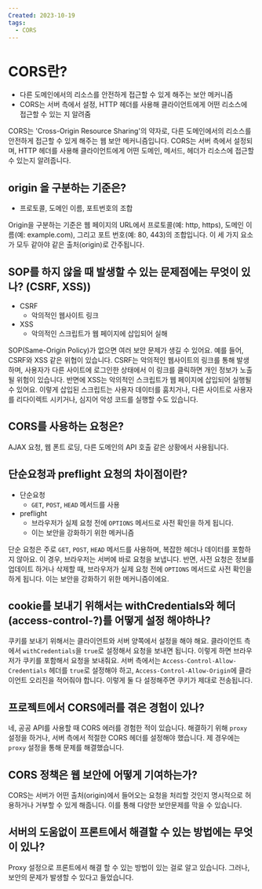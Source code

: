 ```yaml
---
Created: 2023-10-19
tags:
  - CORS
---
```


# CORS란?
- 다른 도메인에서의 리소스를 안전하게 접근할 수 있게 해주는 보안 메커니즘
- CORS는 서버 측에서 설정, HTTP 헤더를 사용해 클라이언트에게 어떤 리소스에 접근할 수 있는 지 알려줌

CORS는 'Cross-Origin Resource Sharing'의 약자로, 다른 도메인에서의 리소스를 안전하게 접근할 수 있게 해주는 웹 보안 메커니즘입니다. CORS는 서버 측에서 설정되며, HTTP 헤더를 사용해 클라이언트에게 어떤 도메인, 메서드, 헤더가 리소스에 접근할 수 있는지 알려줍니다.
## origin 을 구분하는 기준은?
- 프로토콜, 도메인 이름, 포트번호의 조합

Origin을 구분하는 기준은 웹 페이지의 URL에서 프로토콜(예: http, https), 도메인 이름(예: example.com), 그리고 포트 번호(예: 80, 443)의 조합입니다. 이 세 가지 요소가 모두 같아야 같은 출처(origin)로 간주됩니다.
## SOP를 하지 않을 때 발생할 수 있는 문제점에는 무엇이 있나? (CSRF, XSS))
- CSRF
	- 악의적인 웹사이트 링크
- XSS
	- 악의적인 스크립트가 웹 페이지에 삽입되어 실해

SOP(Same-Origin Policy)가 없으면 여러 보안 문제가 생길 수 있어요. 예를 들어, CSRF와 XSS 같은 위협이 있습니다. CSRF는 악의적인 웹사이트의 링크를 통해 발생하며, 사용자가 다른 사이트에 로그인한 상태에서 이 링크를 클릭하면 개인 정보가 노출될 위험이 있습니다. 반면에 XSS는 악의적인 스크립트가 웹 페이지에 삽입되어 실행될 수 있어요. 이렇게 삽입된 스크립트는 사용자 데이터를 훔치거나, 다른 사이트로 사용자를 리다이렉트 시키거나, 심지어 악성 코드를 실행할 수도 있습니다.
## CORS를 사용하는 요청은?
AJAX 요청, 웹 폰트 로딩, 다른 도메인의 API 호출 같은 상황에서 사용됩니다.
## 단순요청과 preflight 요청의 차이점이란?
- 단순요청
	- `GET`, `POST`, `HEAD` 메서드를 사용
- preflight
	- 브라우저가 실제 요청 전에 `OPTIONS` 메서드로 사전 확인을 하게 됩니다. 
	- 이는 보안을 강화하기 위한 메커니즘

단순 요청은 주로 `GET`, `POST`, `HEAD` 메서드를 사용하며, 복잡한 헤더나 데이터를 포함하지 않아요. 이 경우, 브라우저는 서버에 바로 요청을 보냅니다. 반면, 사전 요청은 정보를 업데이트 하거나 삭제할 때, 브라우저가 실제 요청 전에 `OPTIONS` 메서드로 사전 확인을 하게 됩니다. 이는 보안을 강화하기 위한 메커니즘이에요.
## cookie를 보내기 위해서는 withCredentials와 헤더(access-control-?)를 어떻게 설정 해야하나?
쿠키를 보내기 위해서는 클라이언트와 서버 양쪽에서 설정을 해야 해요. 클라이언트 측에서 `withCredentials`을 `true`로 설정해서 요청을 보내면 됩니다. 이렇게 하면 브라우저가 쿠키를 포함해서 요청을 보내줘요. 서버 측에서는 `Access-Control-Allow-Credentials` 헤더를 `true`로 설정해야 하고, `Access-Control-Allow-Origin`에 클라이언트 오리진을 적어줘야 합니다. 이렇게 둘 다 설정해주면 쿠키가 제대로 전송됩니다.
## 프로젝트에서 CORS에러를 겪은 경험이 있나?
네, 공공 API를 사용할 때 CORS 에러를 경험한 적이 있습니다. 해결하기 위해 `proxy` 설정을 하거나, 서버 측에서 적절한 CORS 헤더를 설정해야 했습니다. 제 경우에는 `proxy` 설정을 통해 문제를 해결했습니다.
## CORS 정책은 웹 보안에 어떻게 기여하는가?
CORS는 서버가 어떤 출처(origin)에서 들어오는 요청을 처리할 것인지 명시적으로 허용하거나 거부할 수 있게 해줍니다. 이를 통해 다양한 보안문제를 막을 수 있습니다.
## 서버의 도움없이 프론트에서 해결할 수 있는 방법에는 무엇이 있나?
Proxy 설정으로 프론트에서 해결 할 수 있는 방법이 있는 걸로 알고 있습니다. 그러나, 보안의 문제가 발생할 수 있다고 들었습니다. 
